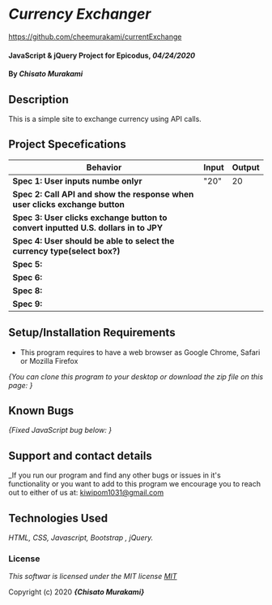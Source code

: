 # _Currency Exchanger_

https://github.com/cheemurakami/currentExchange

#### JavaScript & jQuery Project for Epicodus, _04/24/2020_

#### By _**Chisato Murakami**_

## Description
This is a simple site to exchange currency using API calls.

## Project Specefications

|  Behavior                 |  Input  | Output
|---------------------------|---------|-------
| **Spec 1: User inputs numbe onlyr**| "20"| 20
| **Spec 2: Call API and show the response when user clicks exchange button**| |
| **Spec 3: User clicks exchange button to convert inputted U.S. dollars in to JPY** | |
| **Spec 4: User should be able to select the currency type(select box?)** | |
| **Spec 5:** | |
| **Spec 6:**    |
| **Spec 8:**|
| **Spec 9:**    |



## Setup/Installation Requirements

* This program requires to have a web browser as Google Chrome, Safari or Mozilla Firefox

_{You can clone this program to your desktop or download the zip file on this page: }_

## Known Bugs

_{Fixed JavaScript bug below:
  }_

## Support and contact details

_If you run our program and find any other bugs or issues in it's functionality or you want to add to this program we encourage you to reach out to either of us at: kiwipom1031@gmail.com

## Technologies Used

_HTML, CSS, Javascript, Bootstrap , jQuery._

### License

*This softwar is licensed under the MIT license [MIT](https://en.wikipedia.org/wiki/MIT_License)*

Copyright (c) 2020 **_{Chisato Murakami}_**
